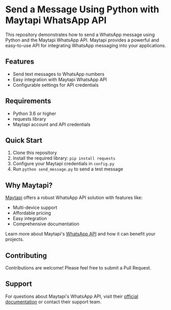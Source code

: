 # Send a Message Using Python with Maytapi WhatsApp API

This repository demonstrates how to send a WhatsApp message using Python and the Maytapi WhatsApp API. Maytapi provides a powerful and easy-to-use API for integrating WhatsApp messaging into your applications.

## Features

- Send text messages to WhatsApp numbers
- Easy integration with Maytapi WhatsApp API
- Configurable settings for API credentials

## Requirements

- Python 3.6 or higher
- requests library
- Maytapi account and API credentials

## Quick Start

1. Clone this repository
2. Install the required library: `pip install requests`
3. Configure your Maytapi credentials in `config.py`
4. Run `python send_message.py` to send a test message

## Why Maytapi?

[Maytapi](https://maytapi.com) offers a robust WhatsApp API solution with features like:

- Multi-device support
- Affordable pricing
- Easy integration
- Comprehensive documentation

Learn more about Maytapi's [WhatsApp API](https://maytapi.com) and how it can benefit your projects.

## Contributing

Contributions are welcome! Please feel free to submit a Pull Request.


## Support

For questions about Maytapi's WhatsApp API, visit their [official documentation](https://maytapi.com/whatsapp-api-documentation) or contact their support team.